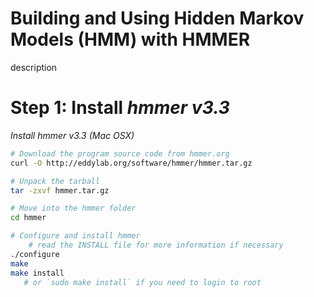 # Building and Using Hidden Markov Models (HMM) with HMMER
description

# Step 1:  Install ___hmmer v3.3___
_Install hmmer v3.3 (Mac OSX)_
```bash
# Download the program source code from hmmer.org
curl -O http://eddylab.org/software/hmmer/hmmer.tar.gz

# Unpack the tarball
tar -zxvf hmmer.tar.gz

# Move into the hmmer folder
cd hmmer

# Configure and install hmmer
    # read the INSTALL file for more information if necessary
./configure
make
make install
   # or `sudo make install` if you need to login to root
```

#
